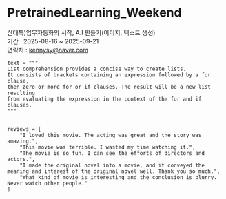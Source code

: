 # PretrainedLearning_Weekend
산대특)업무자동화의 시작, A.I 만들기(이미지, 텍스트 생성)    
기간 : 2025-08-16 ~ 2025-09-21     
연락처 : kennysy@naver.com


    text = """
    List comprehension provides a concise way to create lists.
    It consists of brackets containing an expression followed by a for clause,
    then zero or more for or if clauses. The result will be a new list resulting
    from evaluating the expression in the context of the for and if clauses.
    """


    reviews = [
        "I loved this movie. The acting was great and the story was amazing.",
        "This movie was terrible. I wasted my time watching it.",
        "The movie is so fun. I can see the efforts of directors and actors.",
        "I made the original novel into a movie, and it conveyed the meaning and interest of the original novel well. Thank you so much.",
        "What kind of movie is interesting and the conclusion is blurry. Never watch other people."
    ]
